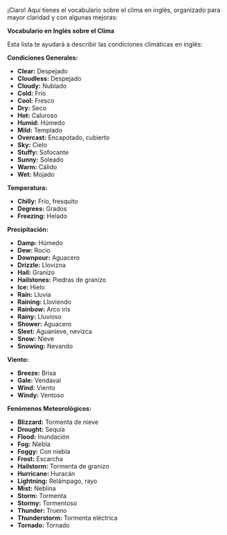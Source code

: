 ¡Claro! Aquí tienes el vocabulario sobre el clima en inglés, organizado para mayor claridad y con algunas mejoras:

**Vocabulario en Inglés sobre el Clima**

Esta lista te ayudará a describir las condiciones climáticas en inglés:

**Condiciones Generales:**

*   **Clear:** Despejado
*   **Cloudless:** Despejado
*   **Cloudy:** Nublado
*   **Cold:** Frío
*   **Cool:** Fresco
*   **Dry:** Seco
*   **Hot:** Caluroso
*   **Humid:** Húmedo
*   **Mild:** Templado
*   **Overcast:** Encapotado, cubierto
*   **Sky:** Cielo
*   **Stuffy:** Sofocante
*   **Sunny:** Soleado
*   **Warm:** Cálido
*   **Wet:** Mojado

**Temperatura:**

*   **Chilly:** Frío, fresquito
*   **Degrees:** Grados
*   **Freezing:** Helado

**Precipitación:**

*   **Damp:** Húmedo
*   **Dew:** Rocío
*   **Downpour:** Aguacero
*   **Drizzle:** Llovizna
*   **Hail:** Granizo
*   **Hailstones:** Piedras de granizo
*   **Ice:** Hielo
*   **Rain:** Lluvia
*   **Raining:** Lloviendo
*   **Rainbow:** Arco iris
*   **Rainy:** Lluvioso
*   **Shower:** Aguacero
*   **Sleet:** Aguanieve, nevizca
*   **Snow:** Nieve
*   **Snowing:** Nevando

**Viento:**

*   **Breeze:** Brisa
*   **Gale:** Vendaval
*   **Wind:** Viento
*   **Windy:** Ventoso

**Fenómenos Meteorológicos:**

*   **Blizzard:** Tormenta de nieve
*   **Drought:** Sequía
*   **Flood:** Inundación
*   **Fog:** Niebla
*   **Foggy:** Con niebla
*   **Frost:** Escarcha
*   **Hailstorm:** Tormenta de granizo
*   **Hurricane:** Huracán
*   **Lightning:** Relámpago, rayo
*   **Mist:** Neblina
*   **Storm:** Tormenta
*   **Stormy:** Tormentoso
*   **Thunder:** Trueno
*   **Thunderstorm:** Tormenta eléctrica
*   **Tornado:** Tornado

